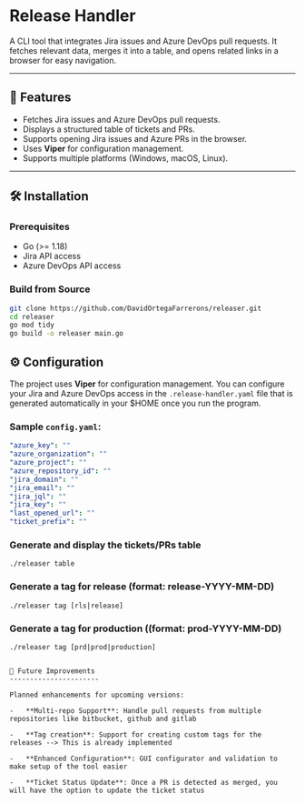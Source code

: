 # Release Handler

A CLI tool that integrates Jira issues and Azure DevOps pull requests. It fetches relevant data, merges it into a table, and opens related links in a browser for easy navigation.

---

## 🚀 Features

- Fetches Jira issues and Azure DevOps pull requests.
- Displays a structured table of tickets and PRs.
- Supports opening Jira issues and Azure PRs in the browser.
- Uses **Viper** for configuration management.
- Supports multiple platforms (Windows, macOS, Linux).

---

## 🛠 Installation

### Prerequisites
- Go (>= 1.18)
- Jira API access
- Azure DevOps API access

### Build from Source
```sh
git clone https://github.com/DavidOrtegaFarrerons/releaser.git
cd releaser
go mod tidy
go build -o releaser main.go
```

## ⚙️ Configuration

The project uses **Viper** for configuration management. You can configure your Jira and Azure DevOps access in the `.release-handler.yaml` file that is generated automatically in your $HOME once you run the program.

### Sample `config.yaml`:

```yaml
"azure_key": ""
"azure_organization": ""
"azure_project": ""
"azure_repository_id": ""
"jira_domain": ""
"jira_email": ""
"jira_jql": ""
"jira_key": ""
"last_opened_url": ""
"ticket_prefix": ""
```

### Generate and display the tickets/PRs table
```
./releaser table
```

### Generate a tag for release (format: release-YYYY-MM-DD)
```
./releaser tag [rls|release]
```

### Generate a tag for production ((format: prod-YYYY-MM-DD)
```
./releaser tag [prd|prod|production]


🔮 Future Improvements
----------------------

Planned enhancements for upcoming versions:

-   **Multi-repo Support**: Handle pull requests from multiple repositories like bitbucket, github and gitlab

-   **Tag creation**: Support for creating custom tags for the releases --> This is already implemented 

-   **Enhanced Configuration**: GUI configurator and validation to make setup of the tool easier

-   **Ticket Status Update**: Once a PR is detected as merged, you will have the option to update the ticket status

